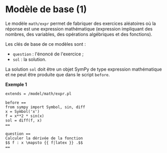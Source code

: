 # Modèle de base (1)

Le modèle `math/expr` permet de fabriquer des exercices aléatoires où la réponse est une expression mathématique (expression impliquant des nombres, des variables, des opérations algébriques et des fonctions).

Les clés de base de ce modèles sont :

  * `question` : l'énoncé de l'exercice ;
  * `sol` : la solution.

La solution `sol` doit être un objet SymPy de type expression mathématique et ne peut être produite que dans le script `before`.

**Exemple 1**

```
extends = /model/math/expr.pl

before ==
from sympy import Symbol, sin, diff
x = Symbol('x')
f = x**2 * sin(x)
sol = diff(f, x)
==

question ==
Calculer la dérivée de la fonction 
$$ f : x \mapsto {{ f|latex }} .$$
==
```
